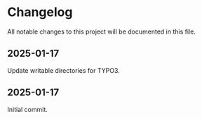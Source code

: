# Changelog
All notable changes to this project will be documented in this file.

## 2025-01-17
Update writable directories for TYPO3.

## 2025-01-17
Initial commit.

